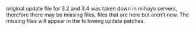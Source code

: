 original update file for 3.2 and 3.4 was taken down in mihoyo servers, therefore there may be missing files, files that are here but aren't new. The missing files will appear in the following update patches.